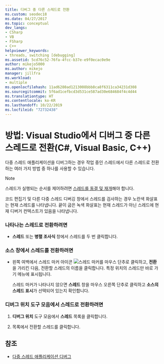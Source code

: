 ```yaml
---
title: 디버그 중 다른 스레드로 전환
ms.custom: seodec18
ms.date: 04/27/2017
ms.topic: conceptual
dev_langs:
- CSharp
- VB
- FSharp
- C++
helpviewer_keywords:
- threads, switching [debugging]
ms.assetid: 5cd76c52-76fa-4fcc-b37e-e9f0ecac0e9e
author: mikejo5000
ms.author: mikejo
manager: jillfra
ms.workload:
- multiple
ms.openlocfilehash: 11ad6280ad1213008bbb8ca8f6311ca34231d308
ms.sourcegitcommit: 5f6ad1cefbcd3d531ce587ad30e684684f4c4d44
ms.translationtype: HT
ms.contentlocale: ko-KR
ms.lasthandoff: 10/22/2019
ms.locfileid: "72732438"
---
```

# <a name="how-to-switch-to-another-thread-while-debugging-in-visual-studio-c-visual-basic-c"></a>방법: Visual Studio에서 디버그 중 다른 스레드로 전환(C#, Visual Basic, C++)
다중 스레드 애플리케이션을 디버그하는 경우 작업 중인 스레드에서 다른 스레드로 전환하는 여러 가지 방법 중 하나를 사용할 수 있습니다.

> [!NOTE]
> 스레드가 실행되는 순서를 제어하려면 [스레드를 동결 및 재개](../debugger/get-started-debugging-multithreaded-apps.md)해야 합니다.

코드 편집기 및 다른 다중 스레드 디버깅 창에서 스레드를 검사하는 경우 노란색 화살표는 현재 스레드를 나타냅니다. 끝이 굽은 녹색 화살표는 현재 스레드가 아닌 스레드에 현재 디버거 컨텍스트가 있음을 나타냅니다.

### <a name="to-switch-to-any-thread-that-appears"></a>나타나는 스레드로 전환하려면

- **스레드** 또는 **병렬 조사식** 창에서 스레드를 두 번 클릭합니다.

### <a name="to-switch-to-a-thread-in-a-source-window"></a>소스 창에서 스레드를 전환하려면

- 왼쪽 여백에서 스레드 마커 아이콘 ![스레드 마커](../debugger/media/dbg-thread-marker.png "ThreadMarker")를 마우스 단추로 클릭하고, **전환**을 가리킨 다음, 전환할 스레드의 이름을 클릭합니다. 특정 위치의 스레드만 바로 가기 메뉴에 표시됩니다.

     스레드 마커가 나타나지 않으면 **스레드** 창을 마우스 오른쪽 단추로 클릭하고 **소스의 스레드 표시**가 선택되어 있는지 확인합니다.

### <a name="to-switch-to-a-thread-in-the-debug-location-toolbar"></a>디버그 위치 도구 모음에서 스레드로 전환하려면

1. **디버그 위치** 도구 모음에서 **스레드** 목록을 클릭합니다.

2. 목록에서 전환할 스레드를 클릭합니다.

## <a name="see-also"></a>참조
- [다중 스레드 애플리케이션 디버그](../debugger/debug-multithreaded-applications-in-visual-studio.md)
